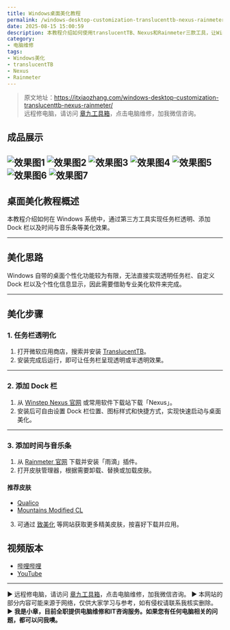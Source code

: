 ```yaml
---
title: Windows桌面美化教程
permalink: /windows-desktop-customization-translucenttb-nexus-rainmeter/
date: 2025-08-15 15:00:59
description: 本教程介绍如何使用translucentTB、Nexus和Rainmeter三款工具，让Windows桌面实现任务栏透明、添加Dock栏及个性化时间音乐条。
category:
- 电脑维修
tags:
- Windows美化
- translucentTB
- Nexus
- Rainmeter
---
```


> 原文地址：<https://itxiaozhang.com/windows-desktop-customization-translucenttb-nexus-rainmeter/>  
> 远程修电脑，请访问 [章九工具箱](https://zhang9.com/)，点击电脑维修，加我微信咨询。 

## 成品展示

![效果图1](https://s21.ax1x.com/2025/09/20/pV4M56g.jpg)
![效果图2](https://s21.ax1x.com/2025/09/20/pV4M41S.jpg)
![效果图3](https://s21.ax1x.com/2025/09/20/pV4Mhp8.png)
![效果图4](https://s21.ax1x.com/2025/09/20/pV4MRtP.jpg)
![效果图5](https://s21.ax1x.com/2025/09/20/pV4M2kt.jpg)
![效果图6](https://s21.ax1x.com/2025/10/01/pVTkMV0.jpg)
![效果图7](https://s21.ax1x.com/2025/10/01/pVTkQaV.jpg)
---

## 桌面美化教程概述

本教程介绍如何在 Windows 系统中，通过第三方工具实现任务栏透明、添加 Dock 栏以及时间与音乐条等美化效果。

---

## 美化思路

Windows 自带的桌面个性化功能较为有限，无法直接实现透明任务栏、自定义 Dock 栏以及个性化信息显示，因此需要借助专业美化软件来完成。

---

## 美化步骤

### 1. 任务栏透明化

1. 打开微软应用商店，搜索并安装 [TranslucentTB](https://apps.microsoft.com/detail/9pf4kz2vn4w9)。
2. 安装完成后运行，即可让任务栏呈现透明或半透明效果。

---

### 2. 添加 Dock 栏

1. 从 [Winstep Nexus 官网](https://www.winstep.net/nexus.asp) 或常用软件下载站下载「Nexus」。
2. 安装后可自由设置 Dock 栏位置、图标样式和快捷方式，实现快速启动与桌面美化。

---

### 3. 添加时间与音乐条

1. 从 [Rainmeter 官网](https://www.rainmeter.net/) 下载并安装「雨滴」插件。
2. 打开皮肤管理器，根据需要卸载、替换或加载皮肤。

#### 推荐皮肤

* [Qualico](https://zhutix.com/skins/qualico/)
* [Mountains Modified CL](https://zhutix.com/skins/mountains-modified-cl/)

3. 可通过 [致美化](https://zhutix.com) 等网站获取更多精美皮肤，按喜好下载并应用。

## 视频版本

* [哔哩哔哩](https://space.bilibili.com/3546607630944387)
* [YouTube](https://www.youtube.com/@itxiaozhang)

---
▶ 远程修电脑，请访问 [章九工具箱](https://zhang9.com/)，点击电脑维修，加我微信咨询。 
▶ 本网站的部分内容可能来源于网络，仅供大家学习与参考，如有侵权请联系我核实删除。  
▶ **我是小章，目前全职提供电脑维修和IT咨询服务。如果您有任何电脑相关的问题，都可以问我噢。**  
